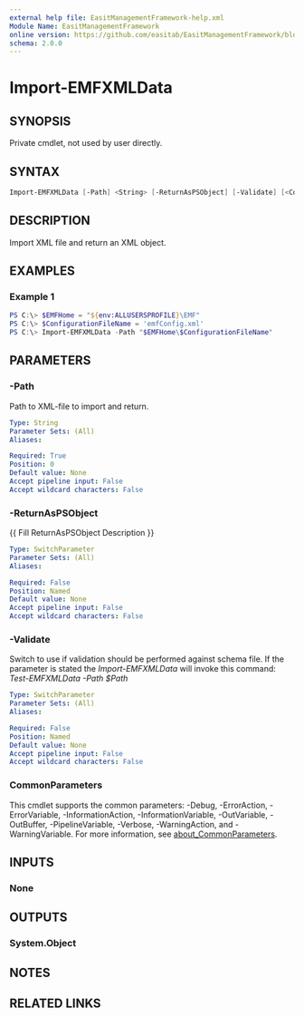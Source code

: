 ```yaml
---
external help file: EasitManagementFramework-help.xml
Module Name: EasitManagementFramework
online version: https://github.com/easitab/EasitManagementFramework/blob/development/docs/v1/Import-EMFXMLData.md
schema: 2.0.0
---
```


# Import-EMFXMLData

## SYNOPSIS

Private cmdlet, not used by user directly.

## SYNTAX

```powershell
Import-EMFXMLData [-Path] <String> [-ReturnAsPSObject] [-Validate] [<CommonParameters>]
```

## DESCRIPTION

Import XML file and return an XML object.

## EXAMPLES

### Example 1

```powershell
PS C:\> $EMFHome = "${env:ALLUSERSPROFILE}\EMF"
PS C:\> $ConfigurationFileName = 'emfConfig.xml'
PS C:\> Import-EMFXMLData -Path "$EMFHome\$ConfigurationFileName"
```

## PARAMETERS

### -Path

Path to XML-file to import and return.

```yaml
Type: String
Parameter Sets: (All)
Aliases:

Required: True
Position: 0
Default value: None
Accept pipeline input: False
Accept wildcard characters: False
```

### -ReturnAsPSObject
{{ Fill ReturnAsPSObject Description }}

```yaml
Type: SwitchParameter
Parameter Sets: (All)
Aliases:

Required: False
Position: Named
Default value: None
Accept pipeline input: False
Accept wildcard characters: False
```

### -Validate

Switch to use if validation should be performed against schema file. If the parameter is stated the *Import-EMFXMLData* will invoke this command: *Test-EMFXMLData -Path $Path*

```yaml
Type: SwitchParameter
Parameter Sets: (All)
Aliases:

Required: False
Position: Named
Default value: None
Accept pipeline input: False
Accept wildcard characters: False
```

### CommonParameters
This cmdlet supports the common parameters: -Debug, -ErrorAction, -ErrorVariable, -InformationAction, -InformationVariable, -OutVariable, -OutBuffer, -PipelineVariable, -Verbose, -WarningAction, and -WarningVariable. For more information, see [about_CommonParameters](http://go.microsoft.com/fwlink/?LinkID=113216).

## INPUTS

### None

## OUTPUTS

### System.Object

## NOTES

## RELATED LINKS
